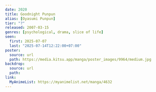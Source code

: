 ```yaml
---
date: 2020
title: Goodnight Punpun
alias: [Oyasumi Punpun]
tier: "?"
released: 2007-03-15
genres: [psychological, drama, slice of life]
seen:
  first: 2025-07-07
  last: "2025-07-14T12:22:00+07:00"
poster:
  source: url
  path: https://media.kitsu.app/manga/poster_images/9964/medium.jpg
backdrop:
  source: url
  path: 
link:
  MyAnimeList: https://myanimelist.net/manga/4632
---
```

